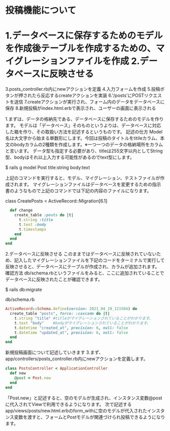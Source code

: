 # 投稿機能について
<h1>1.データベースに保存するためのモデルを作成後テーブルを作成するための、マイグレーションファイルを作成
2.データベースに反映させる</h1>
3.posts_controller.rb内にnewアクションを定義
4.入力フォームを作成
5.投稿ボタンが押されたら反応するcreateアクションを実装
6.'/posts'にPOSTリクエストを送信
7.createアクションが実行され、フォーム内のデータをデータベースに保存
8.新規投稿がindex.html.erbで表示され、ユーザーの画面に表示される

 1.まずは、データの格納先である、データベースに保存するためのモデルを作ります。
モデルは「データベース」そのものというよりは、データベースに対応した箱を作り、その取扱い方法を記述するというものです。
記述の仕方
Model名は大文字から始まる単数形にします。今回は投稿のタイトルをtitileカラム、本文のbodyカラムの2種類を作成します。※一つ一つのデータの格納場所をカラムと言います。
データ型も指定する必要があり、titleは255文字以内としてString型、bodyはそれ以上入力する可能性があるのでtext型にします。

$ rails g model Post title:string body:text

上記のコマンドを実行すると、モデル、マイグレーション、テストファイルが作成されます。
マイグレーションファイルはデータベースを変更するための指示書のようなもので上記のコマンドでは下記の内容のファイルになります。

class CreatePosts < ActiveRecord::Migration[6.1]
```Ruby
  def change
    create_table :posts do |t|
      t.string :title
      t.text :body
      t.timestamps
    end
  end
end
```

2.データベースに反映させる
このままではデータベースに反映されていないため、記入したマイグレーションファイルを下記のコードをターミナルで実行して反映させると、データベースにテーブルが作成され、カラムが追加されます。
確認方法
db/schema.rbというファイルをみると、ここに追加されていることでデータベースに反映されたことが確認できます。

$ rails db:migrate

db/schema.rb
```Ruby
ActiveRecord::Schema.define(version: 2021_04_19_121504) do
  create_table "posts", force: :cascade do |t|
    t.string "title" #titleがマイグレーションされていることがわかります。
    t.text "body"    #bodyがマイグレーションされていることがわかります。
    t.datetime "created_at", precision: 6, null: false
    t.datetime "updated_at", precision: 6, null: false
  end
end
```
新規投稿画面について記述していきます
3.まず、app/controllers/posts_controller.rb内にnewアクションを定義します。
```Ruby
class PostsController < ApplicationController
  def new
    @post = Post.new
  end
end
```
「Post.new」と記述すると、空のモデルが生成され、インスタンス変数@postに代入されてViewで利用できるようになります。
次で記述するapp/views/posts/new.html.erbのform_withに空のモデルが代入されたインスタンス変数を渡すと、フォームとPostモデルが関連づけられ投稿できるようになります。

